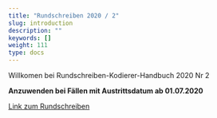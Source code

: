 ```yaml
---
title: "Rundschreiben 2020 / 2"
slug: introduction
description: ""
keywords: []
weight: 111
type: docs
---
```



Willkomen bei Rundschreiben-Kodierer-Handbuch 2020 Nr 2
  
**Anzuwenden bei Fällen mit Austrittsdatum ab 01.07.2020**
  
<a href="https://www.bfs.admin.ch/bfs/de/home/statistiken/gesundheit/nomenklaturen/medkk/instrumente-medizinische-kodierung.assetdetail.13347232.html"
   target="_blank"
   rel="noopener noreferrer">
    Link zum Rundschreiben
</a>



